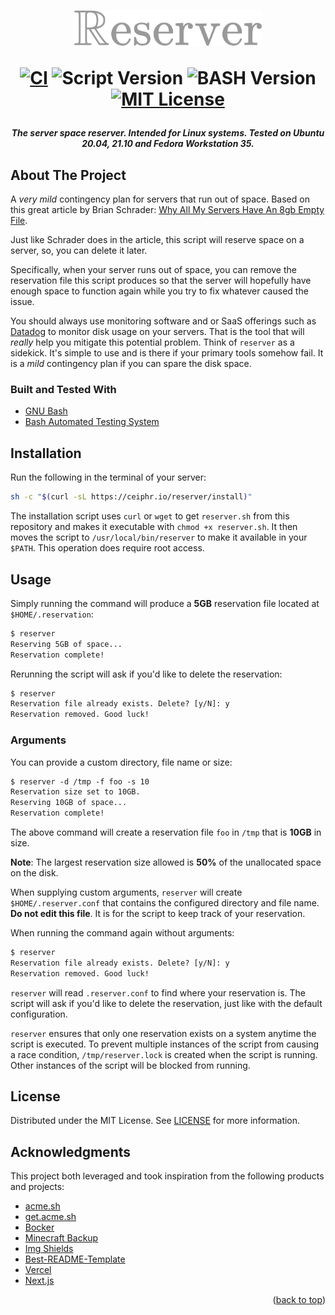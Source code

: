<h1 align="center">
    <img width="300px" src="assets/reserver.png" alt="Reserver"/>

[![CI][ci-shield]][ci-url]
![Script Version][script-version]
![BASH Version][bash-version]
[![MIT License][license-shield]][license-url]

</h1>
<div id="top"></div>

<h5 align="center"> The server space reserver. Intended for Linux systems. Tested on Ubuntu 20.04, 21.10 and Fedora Workstation 35. </h5>

## About The Project

A _very mild_ contingency plan for servers that run out of space. Based on this great article by Brian Schrader: [Why All My Servers Have An 8gb Empty File](https://brianschrader.com/archive/why-all-my-servers-have-an-8gb-empty-file/).

Just like Schrader does in the article, this script will reserve space on a server, so, you can delete it later.

Specifically, when your server runs out of space, you can remove the reservation file this script produces so that the server will hopefully have enough space to function again while you try to fix whatever caused the issue.

You should always use monitoring software and or SaaS offerings such as [Datadog](https://www.datadoghq.com/) to monitor disk usage on your servers. That is the tool that will _really_ help you mitigate this potential problem. Think of `reserver` as a sidekick. It's simple to use and is there if your primary tools somehow fail. It is a _mild_ contingency plan if you can spare the disk space.

### Built and Tested With

-   [GNU Bash](https://www.gnu.org/software/bash/)
-   [Bash Automated Testing System](https://github.com/bats-core/bats-core)

## Installation

Run the following in the terminal of your server:

```sh
sh -c "$(curl -sL https://ceiphr.io/reserver/install)"
```

The installation script uses `curl` or `wget` to get `reserver.sh` from this repository and makes it executable with `chmod +x reserver.sh`. It then moves the script to `/usr/local/bin/reserver` to make it available in your `$PATH`. This operation does require root access.

## Usage

Simply running the command will produce a **5GB** reservation file located at `$HOME/.reservation`:

```txt
$ reserver
Reserving 5GB of space...
Reservation complete!
```

Rerunning the script will ask if you'd like to delete the reservation:

```txt
$ reserver
Reservation file already exists. Delete? [y/N]: y
Reservation removed. Good luck!
```

### Arguments

You can provide a custom directory, file name or size:

```txt
$ reserver -d /tmp -f foo -s 10
Reservation size set to 10GB.
Reserving 10GB of space...
Reservation complete!
```

The above command will create a reservation file `foo` in `/tmp` that is **10GB** in size.

**Note**: The largest reservation size allowed is **50%** of the unallocated space on the disk.

When supplying custom arguments, `reserver` will create `$HOME/.reserver.conf` that contains the configured directory and file name. **Do not edit this file**. It is for the script to keep track of your reservation.

When running the command again without arguments:

```txt
$ reserver
Reservation file already exists. Delete? [y/N]: y
Reservation removed. Good luck!
```

`reserver` will read `.reserver.conf` to find where your reservation is. The script will ask if you'd like to delete the reservation, just like with the default configuration.

`reserver` ensures that only one reservation exists on a system anytime the script is executed. To prevent multiple instances of the script from causing a race condition, `/tmp/reserver.lock` is created when the script is running. Other instances of the script will be blocked from running.

## License

Distributed under the MIT License. See [LICENSE](https://github.com/ceiphr/reserver/blob/main/LICENSE) for more information.

## Acknowledgments

This project both leveraged and took inspiration from the following products and projects:

-   [acme.sh](https://github.com/acmesh-official/acme.sh)
-   [get.acme.sh](https://github.com/acmesh-official/get.acme.sh)
-   [Bocker](https://github.com/p8952/bocker)
-   [Minecraft Backup](https://github.com/nicolaschan/minecraft-backup)
-   [Img Shields](https://shields.io)
-   [Best-README-Template](https://github.com/othneildrew/Best-README-Template/blob/master/README.md)
-   [Vercel](https://vercel.com)
-   [Next.js](https://nextjs.org/)

<p align="right">(<a href="#top">back to top</a>)</p>

[script-version]: https://img.shields.io/github/v/release/ceiphr/reserver?color=green
[bash-version]: https://img.shields.io/badge/bash-v4.4%5E-green?&logo=gnubash&logoColor=white
[ci-shield]: https://img.shields.io/github/workflow/status/ceiphr/reserver/CI?color=green&logo=github
[ci-url]: https://github.com/ceiphr/reserver/actions/workflows/main.yml
[license-shield]: https://img.shields.io/github/license/ceiphr/reserver
[license-url]: https://github.com/ceiphr/reserver/blob/main/LICENSE
